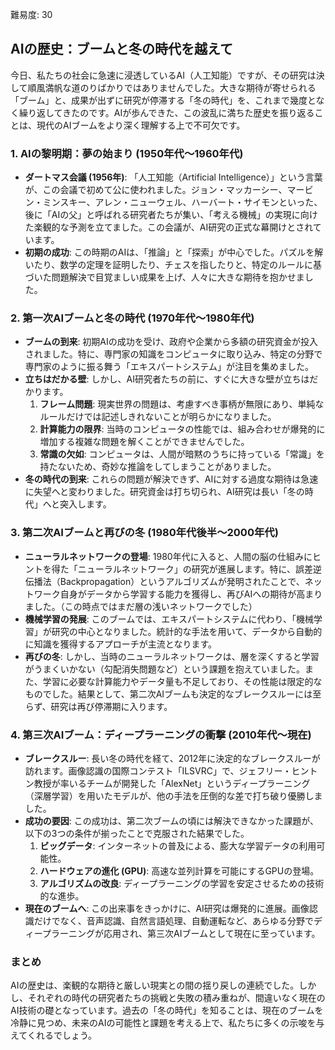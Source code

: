 難易度: 30

## AIの歴史：ブームと冬の時代を越えて

今日、私たちの社会に急速に浸透しているAI（人工知能）ですが、その研究は決して順風満帆な道のりばかりではありませんでした。大きな期待が寄せられる「ブーム」と、成果が出ずに研究が停滞する「冬の時代」を、これまで幾度となく繰り返してきたのです。AIが歩んできた、この波乱に満ちた歴史を振り返ることは、現代のAIブームをより深く理解する上で不可欠です。

### 1. AIの黎明期：夢の始まり (1950年代～1960年代)

*   **ダートマス会議 (1956年)**: 「人工知能（Artificial Intelligence）」という言葉が、この会議で初めて公に使われました。ジョン・マッカーシー、マービン・ミンスキー、アレン・ニューウェル、ハーバート・サイモンといった、後に「AIの父」と呼ばれる研究者たちが集い、「考える機械」の実現に向けた楽観的な予測を立てました。この会議が、AI研究の正式な幕開けとされています。
*   **初期の成功**: この時期のAIは、「推論」と「探索」が中心でした。パズルを解いたり、数学の定理を証明したり、チェスを指したりと、特定のルールに基づいた問題解決で目覚ましい成果を上げ、人々に大きな期待を抱かせました。

### 2. 第一次AIブームと冬の時代 (1970年代～1980年代)

*   **ブームの到来**: 初期AIの成功を受け、政府や企業から多額の研究資金が投入されました。特に、専門家の知識をコンピュータに取り込み、特定の分野で専門家のように振る舞う「エキスパートシステム」が注目を集めました。
*   **立ちはだかる壁**: しかし、AI研究者たちの前に、すぐに大きな壁が立ちはだかります。
    1.  **フレーム問題**: 現実世界の問題は、考慮すべき事柄が無限にあり、単純なルールだけでは記述しきれないことが明らかになりました。
    2.  **計算能力の限界**: 当時のコンピュータの性能では、組み合わせが爆発的に増加する複雑な問題を解くことができませんでした。
    3.  **常識の欠如**: コンピュータは、人間が暗黙のうちに持っている「常識」を持たないため、奇妙な推論をしてしまうことがありました。
*   **冬の時代の到来**: これらの問題が解決できず、AIに対する過度な期待は急速に失望へと変わりました。研究資金は打ち切られ、AI研究は長い「冬の時代」へと突入します。

### 3. 第二次AIブームと再びの冬 (1980年代後半～2000年代)

*   **ニューラルネットワークの登場**: 1980年代に入ると、人間の脳の仕組みにヒントを得た「ニューラルネットワーク」の研究が進展します。特に、誤差逆伝播法（Backpropagation）というアルゴリズムが発明されたことで、ネットワーク自身がデータから学習する能力を獲得し、再びAIへの期待が高まりました。（この時点ではまだ層の浅いネットワークでした）
*   **機械学習の発展**: このブームでは、エキスパートシステムに代わり、「機械学習」が研究の中心となりました。統計的な手法を用いて、データから自動的に知識を獲得するアプローチが主流となります。
*   **再びの冬**: しかし、当時のニューラルネットワークは、層を深くすると学習がうまくいかない（勾配消失問題など）という課題を抱えていました。また、学習に必要な計算能力やデータ量も不足しており、その性能は限定的なものでした。結果として、第二次AIブームも決定的なブレークスルーには至らず、研究は再び停滞期に入ります。

### 4. 第三次AIブーム：ディープラーニングの衝撃 (2010年代～現在)

*   **ブレークスルー**: 長い冬の時代を経て、2012年に決定的なブレークスルーが訪れます。画像認識の国際コンテスト「ILSVRC」で、ジェフリー・ヒントン教授が率いるチームが開発した「AlexNet」というディープラーニング（深層学習）を用いたモデルが、他の手法を圧倒的な差で打ち破り優勝しました。
*   **成功の要因**: この成功は、第二次ブームの頃には解決できなかった課題が、以下の3つの条件が揃ったことで克服された結果でした。
    1.  **ビッグデータ**: インターネットの普及による、膨大な学習データの利用可能性。
    2.  **ハードウェアの進化 (GPU)**: 高速な並列計算を可能にするGPUの登場。
    3.  **アルゴリズムの改良**: ディープラーニングの学習を安定させるための技術的な進歩。
*   **現在のブームへ**: この出来事をきっかけに、AI研究は爆発的に進展。画像認識だけでなく、音声認識、自然言語処理、自動運転など、あらゆる分野でディープラーニングが応用され、第三次AIブームとして現在に至っています。

### まとめ

AIの歴史は、楽観的な期待と厳しい現実との間の揺り戻しの連続でした。しかし、それぞれの時代の研究者たちの挑戦と失敗の積み重ねが、間違いなく現在のAI技術の礎となっています。過去の「冬の時代」を知ることは、現在のブームを冷静に見つめ、未来のAIの可能性と課題を考える上で、私たちに多くの示唆を与えてくれるでしょう。